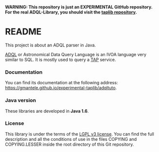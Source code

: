 
**WARNING: This repository is just an EXPERIMENTAL GitHub repository. For the
real ADQL-Library, you should visit the
[taplib repository](https://github.com/gmantele/taplib).**

README
======

This project is about an ADQL parser in Java.

[ADQL](http://www.ivoa.net/documents/latest/ADQL.html "Astronomical Data Query Language")
or Astronomical Data Query Language is an IVOA language very similar to SQL.
It is mostly used to query a
[TAP](http://www.ivoa.net/documents/TAP/ "Table Access Protocol") service.

### Documentation
You can find its documentation at the following address:
https://gmantele.github.io/experimental-taplib/adqltuto.

### Java version
These libraries are developed in **Java 1.6**.

### License
This library is under the terms of the
[LGPL v3 license](https://www.gnu.org/licenses/lgpl.html). You can find the full
description and all the conditions of use in the files COPYING and
COPYING.LESSER inside the root directory of this Git repository.

